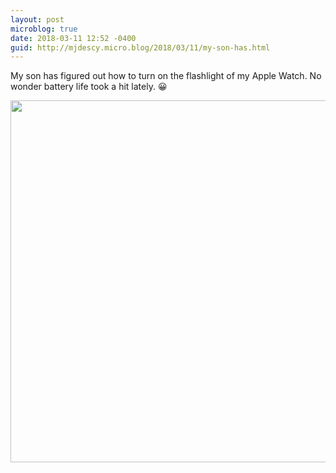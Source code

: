 ```yaml
---
layout: post
microblog: true
date: 2018-03-11 12:52 -0400
guid: http://mjdescy.micro.blog/2018/03/11/my-son-has.html
---
```

My son has figured out how to turn on the flashlight of my Apple Watch. No wonder battery life took a hit lately. 😀

<img src="http://mjdescy.micro.blog/uploads/2018/d20a816b7a.jpg" width="579" height="579" />
